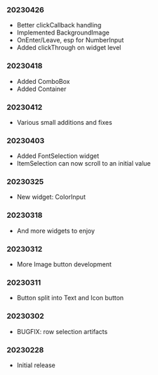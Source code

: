 ### 20230426

  * Better clickCallback handling
  * Implemented BackgroundImage
  * OnEnter/Leave, esp for NumberInput
  * Added clickThrough on widget level

### 20230418

  * Added ComboBox
  * Added Container

### 20230412

  * Various small additions and fixes

### 20230403

  * Added FontSelection widget
  * ItemSelection can now scroll to an initial value

### 20230325

  * New widget: ColorInput

### 20230318

  * And more widgets to enjoy

### 20230312

  * More Image button development

### 20230311

  * Button split into Text and Icon button

### 20230302

  * BUGFIX: row selection artifacts

### 20230228

  * Initial release
